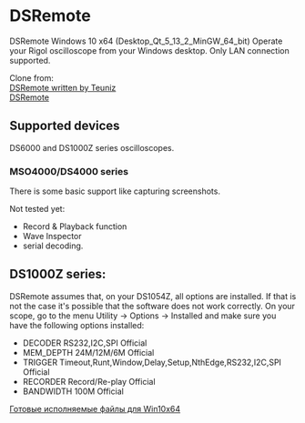 # DSRemote
DSRemote Windows 10 x64 (Desktop_Qt_5_13_2_MinGW_64_bit)
Operate your Rigol oscilloscope from your Windows desktop.
Only LAN connection supported.

Clone from:<br>
[DSRemote written by Teuniz](https://gitlab.com/Teuniz/DSRemote)<br>
[DSRemote](https://www.teuniz.net/DSRemote/index.html)<br>

Supported devices
---------------

DS6000 and DS1000Z series oscilloscopes.

### MSO4000/DS4000 series

There is some basic support like capturing screenshots.

Not tested yet:

* Record & Playback function
* Wave Inspector
* serial decoding.


DS1000Z series:
---------------
DSRemote assumes that, on your DS1054Z, all options are installed.
If that is not the case it's possible that the software does not work correctly.
On your scope, go to the menu Utility -> Options -> Installed and make sure you have the following options installed:

* DECODER RS232,I2C,SPI Official
* MEM_DEPTH 24M/12M/6M Official
* TRIGGER Timeout,Runt,Window,Delay,Setup,NthEdge,RS232,I2C,SPI Official
* RECORDER Record/Re-play Official
* BANDWIDTH 100M Official

[Готовые исполняемые файлы для Win10x64](https://github.com/pvvx/DSRemote/blob/master/bin/DsRemote.zip)